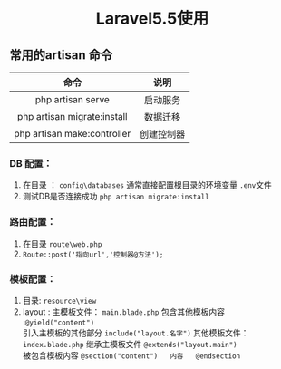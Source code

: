 # <p align="center"> Laravel5.5使用</p>
## 常用的artisan 命令

|    命令                       | 说明                |
|:--------:                    | :--:                |
| php artisan serve            | 启动服务             |
| php artisan migrate:install  | 数据迁移             |
| php artisan make:controller  | 创建控制器           |

### DB 配置：

1. 在目录 ： `config\databases`
    通常直接配置根目录的环境变量  `.env`文件
2. 测试DB是否连接成功  `php artisan migrate:install`

### 路由配置：

1. 在目录  `route\web.php`
2. `Route::post('指向url','控制器@方法');`

###  模板配置：
1. 目录: `resource\view`
2. layout :
   主模板文件： `main.blade.php`  包含其他模板内容 :`@yield("content")`   
                          引入主模板的其他部分 `include("layout.名字")` 
   其他模板文件： `index.blade.php`  继承主模板文件 `@extends("layout.main")`          
                              被包含模板内容 `@section("content")   内容   @endsection` 
                    